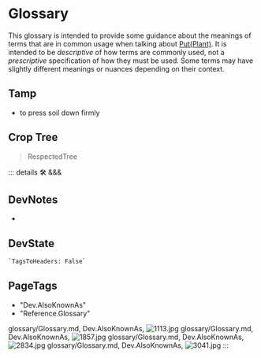 
# Glossary

This glossary is intended to provide some guidance about the meanings of terms that are in common usage when talking about [Put(Plant)](/guide/What/WhatPut(Plant)). It is intended to be *descriptive* of how terms are commonly used, not a *prescriptive* specification of how they must be used. Some terms may have slightly different meanings or nuances depending on their context.

## Tamp

- to press soil down firmly

## Crop Tree

> RespectedTree

::: details 🛠 <dev>&&&</dev>

## DevNotes

-

## DevState

```py
`TagsToHeaders: False`
```

<h2>PageTags</h2>

- "Dev.AlsoKnownAs"
- "Reference.Glossary"

glossary/Glossary.md, <dev>Dev.AlsoKnownAs</dev>, ![1113.jpg](/PaperPhoto/1113.jpg)
glossary/Glossary.md, <dev>Dev.AlsoKnownAs</dev>, ![1857.jpg](/PaperPhoto/1857.jpg)
glossary/Glossary.md, <dev>Dev.AlsoKnownAs</dev>, ![2834.jpg](/PaperPhoto/2834.jpg)
glossary/Glossary.md, <dev>Dev.AlsoKnownAs</dev>, ![3041.jpg](/PaperPhoto/3041.jpg)
:::
